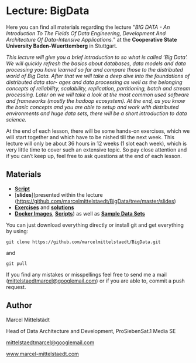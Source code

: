 # Lecture: BigData
Here you can find all materials regarding the lecture "*BIG DATA - An Introduction To The Fields Of Data Engineering, Development And Architecture Of Data-Intensive Applications.*" at the **Cooperative State University Baden-Wuerttemberg** in Stuttgart.

*This lecture will give you a brief introduction to so what is called ’Big Data’. We will quickly refresh the basics about databases, data models and data processing you have learned so far and compare those to the distributed world of Big Data. After that we will take a deep dive into the foundations of distributed data stor- ages and data processing as well as the belonging concepts of reliability, scalability, replication, partitioning, batch and stream processing.
Later on we will take a look at the most common used software and frameworks (mostly the hadoop ecosystem).
At the end, as you know the basic concepts and you are able to setup and work with distributed environments and huge data sets, there will be a short introduction to data science.*

At the end of each lesson, there will be some hands-on exercises, which we will start together and which have to be  nished till the next week. This lecture will only be about 36 hours in 12 weeks (1 slot each week), which is very little time to cover such an extensive topic. So pay close attention and if you can’t keep up, feel free to ask questions at the end of each lesson.

## Materials 
* [**Script**](https://github.com/marcelmittelstaedt/BigData/tree/master/script/document.pdf)
* [**slides**](presented within the lecture (https://github.com/marcelmittelstaedt/BigData/tree/master/slides)
* [**Exercises**](https://github.com/marcelmittelstaedt/BigData/tree/master/exercises) and [**solutions**](https://github.com/marcelmittelstaedt/BigData/tree/master/exercises)
* [**Docker Images**](https://github.com/marcelmittelstaedt/BigData/tree/master/script), [**Scripts**](https://github.com/marcelmittelstaedt/BigData/tree/master/script)) as well as [**Sample Data Sets**](https://github.com/marcelmittelstaedt/BigData/tree/master/script)


You can just download everything directly or install git and get everything by using:
```
git clone https://github.com/marcelmittelstaedt/BigData.git
```
and
```
git pull
```

If you  find any mistakes or misspellings feel free to send me a mail (mittelstaedtmarcel@googlemail.com) or if you are able to, commit a push request.

## Author
Marcel Mittelstädt

Head of Data Architecture and Development, ProSiebenSat.1 Media SE

mittelstaedtmarcel@googlemail.com

www.marcel-mittelstaedt.com

